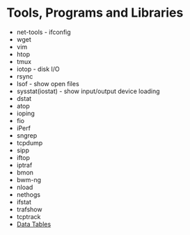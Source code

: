 # Tools, Programs and Libraries
* net-tools - ifconfig
* wget
* vim
* htop
* tmux
* iotop - disk I/O
* rsync
* lsof - show open files
* sysstat(iostat) - show input/output device loading
* dstat
* atop
* ioping
* fio
* iPerf
* sngrep
* tcpdump
* sipp
* iftop
* iptraf
* bmon
* bwm-ng
* nload
* nethogs
* ifstat
* trafshow
* tcptrack
* [Data Tables](https://www.datatables.net)
